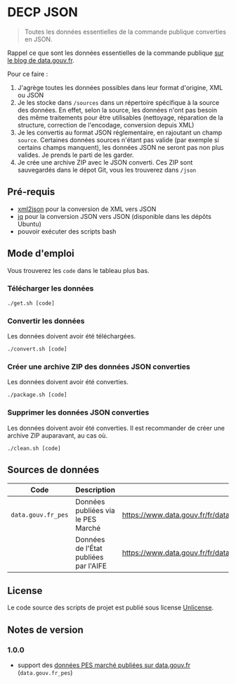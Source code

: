 # DECP JSON

> Toutes les données essentielles de la commande publique converties en JSON.

Rappel ce que sont les données essentielles de la commande publique [sur le blog de data.gouv.fr](https://www.data.gouv.fr/fr/posts/le-point-sur-les-donnees-essentielles-de-la-commande-publique/).

Pour ce faire :

1. J'agrège toutes les données possibles dans leur format d'origine, XML ou JSON
2. Je les stocke dans `/sources` dans un répertoire spécifique à la source des données. En effet, selon la source, les données n'ont pas besoin des même traitements pour être utilisables (nettoyage, réparation de la structure, correction de l'encodage, conversion depuis XML)
3. Je les convertis au format JSON réglementaire, en rajoutant un champ `source`. Certaines données sources n'étant pas valide (par exemple si certains champs manquent), les données JSON ne seront pas non plus valides. Je prends le parti de les garder.
4. Je crée une archive ZIP avec le JSON converti. Ces ZIP sont sauvegardés dans le dépot Git, vous les trouverez dans `/json`

## Pré-requis

- [xml2json](https://github.com/Cheedoong/xml2json) pour la conversion de XML vers JSON
- [jq](https://stedolan.github.io/jq/) pour la conversion JSON vers JSON (disponible dans les dépôts Ubuntu)
- pouvoir exécuter des scripts bash

## Mode d'emploi

Vous trouverez les `code` dans le tableau plus bas.

### Télécharger les données

```
./get.sh [code]
```
### Convertir les données

Les données doivent avoir été téléchargées.

```
./convert.sh [code]
```

### Créer une archive ZIP des données JSON converties

Les données doivent avoir été converties.

```
./package.sh [code]
```

### Supprimer les données JSON converties

Les données doivent avoir été converties. Il est recommander de créer une archive ZIP auparavant, au cas où.

```
./clean.sh [code]
```


## Sources de données

| Code             | Description                           | URL                                                            | Statut       |
| ---------------- | ------------------------------------- | -------------------------------------------------------------- | ------------ |
| `data.gouv.fr_pes` | Données publiées via le PES Marché    | https://www.data.gouv.fr/fr/datasets/5bd0b6fd8b4c413d0801dc57/ | **Intégrée** |
|                  | Données de l'État publiées par l'AIFE | https://www.data.gouv.fr/fr/datasets/5bd789ee8b4c4155bd9a0770  | Identifiée   |

## License

Le code source des scripts de projet est publié sous license [Unlicense](http://unlicense.org).

## Notes de version

### 1.0.0

- support des [données PES marché publiées sur data.gouv.fr](https://www.data.gouv.fr/fr/datasets/5bd0b6fd8b4c413d0801dc57/) (`data.gouv.fr_pes`)
